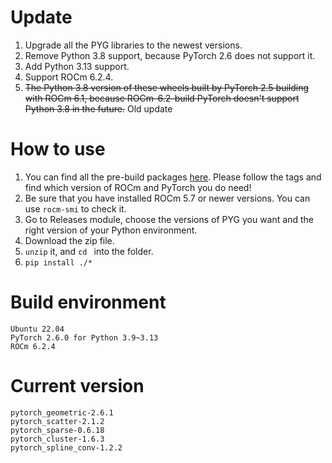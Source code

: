 # Update
1. Upgrade all the PYG libraries to the newest versions.
2. Remove Python 3.8 support, because PyTorch 2.6 does not support it.
3. Add Python 3.13 support.
4. Support ROCm 6.2.4.
5. ~~The Python 3.8 version of these wheels built by PyTorch 2.5 building with ROCm 6.1, because ROCm-6.2-build PyTorch doesn't support Python 3.8 in the future.~~ Old update
  
# How to use
1. You can find all the pre-build packages [here](https://github.com/Looong01/pyg-rocm-build/releases). Please follow the tags and find which version of ROCm and PyTorch you do need!
2. Be sure that you have installed ROCm 5.7 or newer versions. You can use ```rocm-smi``` to check it.
3. Go to Releases module, choose the versions of PYG you want and the right version of your Python environment.
4. Download the zip file.
5. ```unzip``` it, and ```cd ``` into the folder.
6. ```pip install ./*```
  
# Build environment
```
Ubuntu 22.04
PyTorch 2.6.0 for Python 3.9~3.13
ROCm 6.2.4
```
  
# Current version
```
pytorch_geometric-2.6.1
pytorch_scatter-2.1.2
pytorch_sparse-0.6.18
pytorch_cluster-1.6.3
pytorch_spline_conv-1.2.2
```